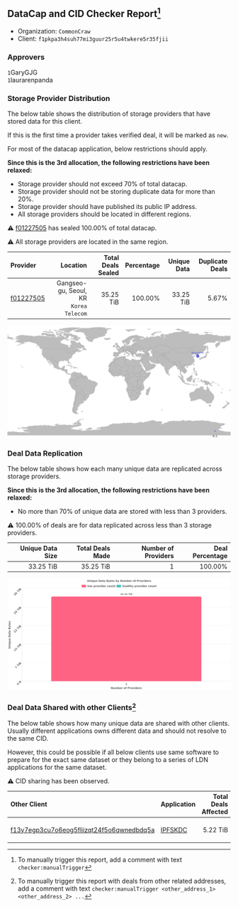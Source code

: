 ## DataCap and CID Checker Report[^1]
 - Organization: `CommonCraw`
 - Client: `f1pkpa3h4suh77mi3guur25r5u4twkere5r35fjii`
### Approvers
`1`GaryGJG<br/>`1`laurarenpanda

### Storage Provider Distribution
The below table shows the distribution of storage providers that have stored data for this client.

If this is the first time a provider takes verified deal, it will be marked as `new`.

For most of the datacap application, below restrictions should apply.

**Since this is the 3rd allocation, the following restrictions have been relaxed:**
 - Storage provider should not exceed 70% of total datacap.
 - Storage provider should not be storing duplicate data for more than 20%.
 - Storage provider should have published its public IP address.
 - All storage providers should be located in different regions.

⚠️ [f01227505](https://filfox.info/en/address/f01227505) has sealed 100.00% of total datacap.

⚠️ All storage providers are located in the same region.

| Provider                                              |                                  Location | Total Deals Sealed | Percentage | Unique Data | Duplicate Deals |
| :---------------------------------------------------- | ----------------------------------------: | -----------------: | ---------: | ----------: | --------------: |
| [f01227505](https://filfox.info/en/address/f01227505) | Gangseo-gu, Seoul, KR<br/>`Korea Telecom` |          35.25 TiB |    100.00% |   33.25 TiB |           5.67% |

<img src="https://raw.githubusercontent.com/data-preservation-programs/filplus-checker-assets/main/filecoin-project/filecoin-plus-large-datasets/issues/1991/1696135500570.png"/>

### Deal Data Replication
The below table shows how each many unique data are replicated across storage providers.


**Since this is the 3rd allocation, the following restrictions have been relaxed:**
- No more than 70% of unique data are stored with less than 3 providers.

⚠️ 100.00% of deals are for data replicated across less than 3 storage providers.

| Unique Data Size | Total Deals Made | Number of Providers | Deal Percentage |
| ---------------: | ---------------: | ------------------: | --------------: |
|        33.25 TiB |        35.25 TiB |                   1 |         100.00% |

<img src="https://raw.githubusercontent.com/data-preservation-programs/filplus-checker-assets/main/filecoin-project/filecoin-plus-large-datasets/issues/1991/1696135501739.png"/>

### Deal Data Shared with other Clients[^3]
The below table shows how many unique data are shared with other clients.
Usually different applications owns different data and should not resolve to the same CID.

However, this could be possible if all below clients use same software to prepare for the exact same dataset or they belong to a series of LDN applications for the same dataset.

⚠️ CID sharing has been observed.

| Other Client                                                                                                          | Application                                                                             | Total Deals Affected | Unique CIDs | Approvers                               |
| :-------------------------------------------------------------------------------------------------------------------- | :-------------------------------------------------------------------------------------- | -------------------: | ----------: | :-------------------------------------- |
| [f13y7egp3cu7o6eog5fliizqt24f5o6qwnedbdq5a](https://filfox.info/en/address/f13y7egp3cu7o6eog5fliizqt24f5o6qwnedbdq5a) | [IPFSKDC](https://github.com/filecoin-project/filecoin-plus-large-datasets/issues/2060) |             5.22 TiB |         167 | `1`nj-steve<br/>`1`psh0691<br/>`1`zcfil |

[^1]: To manually trigger this report, add a comment with text `checker:manualTrigger`

[^2]: Deals from those addresses are combined into this report as they are specified with `checker:manualTrigger`

[^3]: To manually trigger this report with deals from other related addresses, add a comment with text `checker:manualTrigger <other_address_1> <other_address_2> ...`
